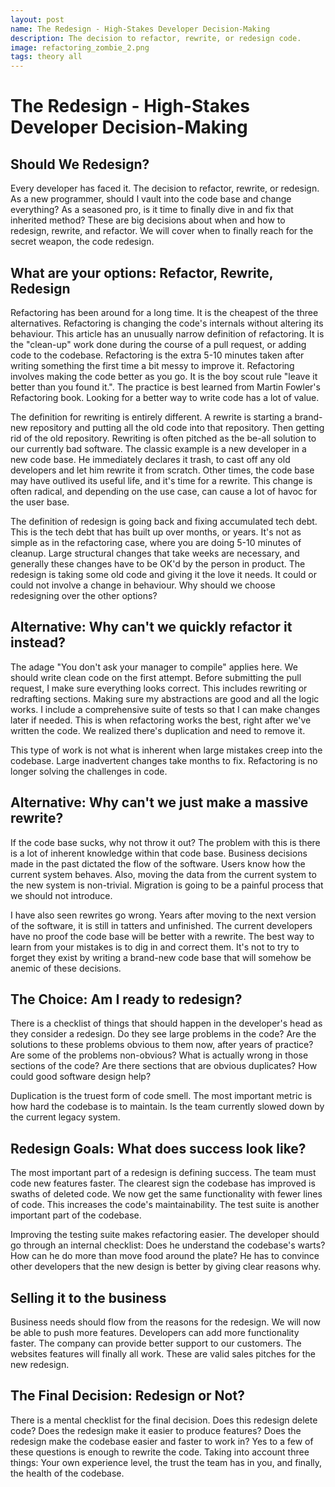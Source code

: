 ```yaml
---
layout: post
name: The Redesign - High-Stakes Developer Decision-Making
description: The decision to refactor, rewrite, or redesign code. 
image: refactoring_zombie_2.png
tags: theory all
---
```


# The Redesign - High-Stakes Developer Decision-Making
## Should We Redesign?
Every developer has faced it. The decision to refactor, rewrite, or redesign. As a new programmer, should I vault into 
the code base and change everything? As a seasoned pro, is it time to finally dive in and fix that inherited method? These 
are big decisions about when and how to redesign, rewrite, and refactor. We will cover when to finally reach for the secret 
weapon, the code redesign.

## What are your options: Refactor, Rewrite, Redesign
Refactoring has been around for a long time. It is the cheapest of the three alternatives. Refactoring is changing the 
code's internals without altering its behaviour. This article has an unusually narrow definition of refactoring. It is the
"clean-up" work done during the course of a pull request, or adding code to the codebase. Refactoring is the extra 5-10 minutes
taken after writing something the first time a bit messy to improve it. Refactoring involves making the code better as you go. 
It is the boy scout rule "leave it better than you found it.". The practice is best learned from Martin Fowler's Refactoring 
book. Looking for a better way to write code has a lot of value. 

The definition for rewriting is entirely different. A rewrite is starting a brand-new repository and putting all the old code
into that repository. Then getting rid of the old repository. Rewriting is often pitched as the be-all solution to our 
currently bad software. The classic example is a new developer in a new code base. He immediately declares it trash, to 
cast off any old developers and let him rewrite it from scratch. Other times, the code base may have outlived its useful 
life, and it's time for a rewrite. This change is often radical, and depending on the use case, can cause a lot of havoc 
for the user base. 

The definition of redesign is going back and fixing accumulated tech debt. This is the tech debt that has built up over months,
or years. It's not as simple as in the refactoring case, where you are doing 5-10 minutes of cleanup. Large structural changes
that take weeks are necessary, and generally these changes have to be OK'd by the person in product. The redesign is taking
some old code and giving it the love it needs. It could or could not involve a change in behaviour. Why should we choose 
redesigning over the other options? 

## Alternative: Why can't we quickly refactor it instead?
The adage "You don't ask your manager to compile" applies here. We should write clean code on the first attempt. Before 
submitting the pull request, I make sure everything looks correct. This includes rewriting or redrafting sections. Making 
sure my abstractions are good and all the logic works. I include a comprehensive suite of tests so that I can make changes 
later if needed. This is when refactoring works the best, right after we've written the code. We realized there's duplication 
and need to remove it. 

This type of work is not what is inherent when large mistakes creep into the codebase. Large inadvertent changes take 
months to fix. Refactoring is no longer solving the challenges in code.

## Alternative: Why can't we just make a massive rewrite?
If the code base sucks, why not throw it out? The problem with this is there is a lot of inherent knowledge within that 
code base. Business decisions made in the past dictated the flow of the software. Users know how the current system behaves. 
Also, moving the data from the current system to the new system is non-trivial. Migration is going to be a painful process 
that we should not introduce. 

I have also seen rewrites go wrong. Years after moving to the next version of the software, it is still in tatters and 
unfinished. The current developers have no proof the code base will be better with a rewrite. The best way to learn from 
your mistakes is to dig in and correct them. It's not to try to forget they exist by writing a brand-new code base that 
will somehow be anemic of these decisions.

## The Choice: Am I ready to redesign?
There is a checklist of things that should happen in the developer's head as they consider a redesign. Do they see large 
problems in the code? Are the solutions to these problems obvious to them now, after years of practice? Are some of the 
problems non-obvious? What is actually wrong in those sections of the code? Are there sections that are obvious duplicates? 
How could good software design help?

Duplication is the truest form of code smell. The most important metric is how hard the codebase is to maintain. Is the 
team currently slowed down by the current legacy system.

## Redesign Goals: What does success look like?
The most important part of a redesign is defining success. The team must code new features faster. The clearest sign the 
codebase has improved is swaths of deleted code. We now get the same functionality with fewer lines of code. This increases 
the code's maintainability. The test suite is another important part of the codebase.

Improving the testing suite makes refactoring easier. The developer should go through an internal checklist: Does he 
understand the codebase's warts? How can he do more than move food around the plate? He has to convince other developers 
that the new design is better by giving clear reasons why.

## Selling it to the business
Business needs should flow from the reasons for the redesign. We will now be able to push more features. Developers can 
add more functionality faster. The company can provide better support to our customers. The websites features will finally
all work. These are valid sales pitches for the new redesign.

## The Final Decision: Redesign or Not?
There is a mental checklist for the final decision. Does this redesign delete code? Does the redesign make it easier to 
produce features? Does the redesign make the codebase easier and faster to work in? Yes to a few of these questions is 
enough to rewrite the code. Taking into account three things: Your own experience level, the trust the team has in you,
and finally, the health of the codebase.